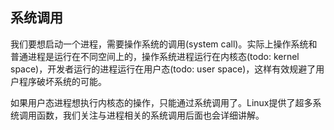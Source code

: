
## 系统调用

我们要想启动一个进程，需要操作系统的调用(system call)。实际上操作系统和普通进程是运行在不同空间上的，操作系统进程运行在内核态(todo: kernel space)，开发者运行的进程运行在用户态(todo: user space)，这样有效规避了用户程序破坏系统的可能。

如果用户态进程想执行内核态的操作，只能通过系统调用了。Linux提供了超多系统调用函数，我们关注与进程相关的系统调用后面也会详细讲解。
